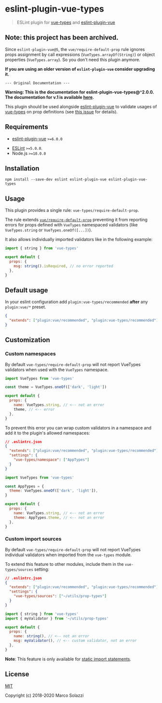 # eslint-plugin-vue-types

> ESLint plugin for [vue-types](https://github.com/dwightjack/vue-types) and [eslint-plugin-vue](https://github.com/vuejs/eslint-plugin-vue)

## Note: this project has been archived.

Since `eslint-plugin-vue@5`, the `vue/require-default-prop` rule ignores props assignment by call expressions (`VueTypes.arrayOf(String)`) or object properties (`VueTypes.array`). So you don't need this plugin anymore.

**If you are using an older version of `eslint-plugin-vue` consider upgrading it.**

`--- Original Documentation ---`

**Warning: This is the documentation for eslint-plugin-vue-types@^2.0.0. The documentation for v.1 is available [here](https://github.com/dwightjack/eslint-plugin-vue-types/blob/v1/README.md).**

This plugin should be used alongside [eslint-plugin-vue](https://github.com/vuejs/eslint-plugin-vue) to validate usages of [vue-types](https://github.com/dwightjack/vue-types) on prop definitions (see [this issue](https://github.com/dwightjack/vue-types/issues/29) for details).

## Requirements

- [eslint-plugin-vue](https://github.com/vuejs/eslint-plugin-vue) `>=6.0.0`

* [ESLint](http://eslint.org/) `>=5.0.0`.
* Node.js `>=10.0.0`

## Installation

```
npm install --save-dev eslint eslint-plugin-vue eslint-plugin-vue-types
```

## Usage

This plugin provides a single rule: `vue-types/require-default-prop`.

The rule extends [`vue/require-default-prop`](https://github.com/vuejs/eslint-plugin-vue/blob/master/docs/rules/require-default-prop.md) preventing it from reporting errors for props defined with `VueTypes` namespaced validators (like `VueTypes.string` or `VueTypes.oneOf([...])`).

It also allows individually imported validators like in the following example:

```js
import { string } from 'vue-types'

export default {
  props: {
    msg: string().isRequired, // no error reported
  },
}
```

## Default usage

In your eslint configuration add `plugin:vue-types/recommended` **after** any `plugin:vue/*` preset.

```json
{
  "extends": ["plugin:vue/recommended", "plugin:vue-types/recommended"]
}
```

## Customization

### Custom namespaces

By default `vue-types/require-default-prop` will not report VueTypes validators when used with the `VueTypes` namespace.

```js
import VueTypes from 'vue-types'

const theme = VueTypes.oneOf(['dark', 'light'])

export default {
  props: {
    name: VueTypes.string, // <-- not an error
    theme, // <-- error
  },
}
```

To prevent this error you can wrap custom validators in a namespace and add it to the plugin's allowed namespaces:

```json
// .eslintrc.json
{
  "extends": ["plugin:vue/recommended", "plugin:vue-types/recommended"],
  "settings": {
    "vue-types/namespace": ["AppTypes"]
  }
}
```

```js
import VueTypes from 'vue-types'

const AppTypes = {
  theme: VueTypes.oneOf(['dark', 'light']),
}

export default {
  props: {
    name: VueTypes.string, // <-- not an error
    theme: AppTypes.theme, // <-- not an error
  },
}
```

### Custom import sources

By default `vue-types/require-default-prop` will not report VueTypes individual validators when imported from the `vue-types` module.

To extend this feature to other modules, include them in the `vue-types/sources` setting:

```json
// .eslintrc.json
{
  "extends": ["plugin:vue/recommended", "plugin:vue-types/recommended"],
  "settings": {
    "vue-types/sources": ["~/utils/prop-types"]
  }
}
```

```js
import { string } from 'vue-types'
import { myValidator } from '~/utils/prop-types'

export default {
  props: {
    name: string(), // <-- not an error
    msg: myValidator(), // <-- custom validator, not an error
  },
}
```

**Note**: This feature is only available for [static import statements](https://developer.mozilla.org/en-US/docs/Web/JavaScript/Reference/Statements/import).

## License

[MIT](http://opensource.org/licenses/MIT)

Copyright (c) 2018-2020 Marco Solazzi
